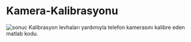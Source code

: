 # Kamera-Kalibrasyonu
![sonuc](https://user-images.githubusercontent.com/65896123/129950783-25d0394b-6303-4043-89d5-15dfcbf8beb3.jpeg)
Kalibrasyon levhaları yardımıyla telefon kamerasını kalibre eden matlab kodu.
